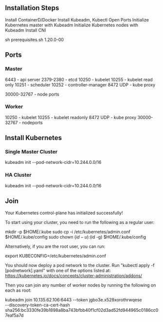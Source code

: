 ## Installation Steps

Install ContainerD/Docker
Install Kubeadm, Kubectl
Open Ports
Initialize Kubernetes master with Kubeadm
Initialize Kubernetes nodes with Kubeadm
Install CNI




sh prerequisites.sh 1.20.0-00

## Ports

### Master

6443 - api server
2379-2380 - etcd
10250 - kubelet
10255 - kubelet read only
10251 - scheduler 
10252 - controller-manager
8472 UDP  - kube proxy

30000-32767  - node ports


### Worker

10250 - kubelet
10255 - kubelet readonly
8472 UDP -  kube proxy
30000-32767 - nodeports


## Install Kubernetes

### Single Master Cluster
kubeadm init --pod-network-cidr=10.244.0.0/16

### HA Cluster
kubeadm init --pod-network-cidr=10.244.0.0/16

## Join

Your Kubernetes control-plane has initialized successfully!

To start using your cluster, you need to run the following as a regular user:

  mkdir -p $HOME/.kube
  sudo cp -i /etc/kubernetes/admin.conf $HOME/.kube/config
  sudo chown $(id -u):$(id -g) $HOME/.kube/config

Alternatively, if you are the root user, you can run:

  export KUBECONFIG=/etc/kubernetes/admin.conf

You should now deploy a pod network to the cluster.
Run "kubectl apply -f [podnetwork].yaml" with one of the options listed at:
  https://kubernetes.io/docs/concepts/cluster-administration/addons/

Then you can join any number of worker nodes by running the following on each as root:

kubeadm join 10.135.62.106:6443 --token jgbo3e.x528xorothrwqese \
    --discovery-token-ca-cert-hash sha256:bc3330fe39b1898a8ba743bfbb40f1cf02d3ad52fd944965c0186cc07eaf5a7d 
